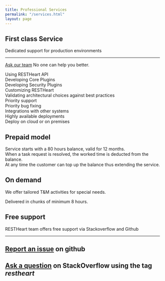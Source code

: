 ```yaml
---
title: Professional Services
permalink: "/services.html"
layout: page
---
```


<div class="alert" role="alert">
    <h2 class="display-4">First class Service</h2>
    <p class="lead">
        Dedicated support for production environments
    </p>
    <hr class="mt-1 mb-5">
    <p class="lead mt-4">
        <a href="mailto:ask@restheart.org?subject=RESTHeart professional services inquiry" class="btn btn-primary mr-3">Ask our team</a>
        No one can help you better.
    </p>
</div>

<div class="row jumbotron bg-red text-white">
    <div class="col-6 lead">
        <div class="mb-1">Using RESTHeart API</div>
        <div class="mb-1">Developing Core Plugins</div>
        <div class="mb-1">Developing Security Plugins</div>
        <div class="mb-1">Customizing RESTHeart</div>
        <div>Validating architectural choices against best practices</div>
    </div>
    <div class="col-6 lead">
        <div class="mb-1">Priority support</div>
        <div class="mb-1">Priority bug fixing</div>
        <div class="mb-1">Integrations with other systems</div>
        <div class="mb-1">Highly available deployments</div>
        <div>Deploy on cloud or on premises</div>
    </div>
</div>

<div class="row jumbotron bg-white">
    <div class="col-6">
        <h2>Prepaid model</h2> 
        <div class="mb-1">Service starts with a 80 hours balance, valid for 12 months.</div>
        <div class="mb-1">When a task request is resolved, the worked time is deducted from the balance.</div>
        <div>At any time the customer can top up the balance thus extending the service.</div>
    </div>
    <div class="col-6">
        <h2>On demand</h2>
        <p class="mb-1">We offer tailored T&M activities for special needs.</p>
        <p>Delivered in chunks of minimum 8 hours.</p>
    </div>
</div>

<div class="alert" role="alert">
    <h2 class="display-4">Free support</h2>
    <p class="lead">
        RESTHeart team offers free support via Stackoverflow and Github
    </p>
    <hr class="mt-1 mb-5">
    <h2>
        <a href="https://github.com/SoftInstigate/restheart/issues/new" class="btn btn-primary mr-3">Report an issue</a> on github
    </h2>
    <h2>
        <a href="https://stackoverflow.com/questions/tagged/restheart" class="btn btn-primary mr-3">Ask a question</a> on StackOverflow using the tag <i>restheart</i>
    </h2>
</div>